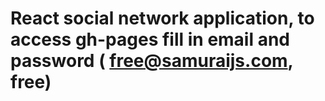 # React social network application, to access gh-pages fill in email and password ( free@samuraijs.com, free)
